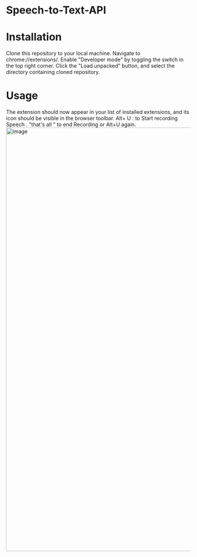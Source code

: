 # Speech-to-Text-API

# Installation
Clone this repository to your local machine.
Navigate to chrome://extensions/.
Enable "Developer mode" by toggling the switch in the top right corner.
Click the "Load unpacked" button, and select the directory containing cloned repository.

 # Usage
The extension should now appear in your list of installed extensions, and its icon should be visible in the browser toolbar.
Alt+ U : to Start recording Speech .
"that's all " to end Recording or Alt+U again.
<img width="1155" alt="image" src="https://github.com/adithyanraj03/Speech-to-Text-API/assets/39313793/24553d5c-3099-42d7-bb9c-0825378990c5">
